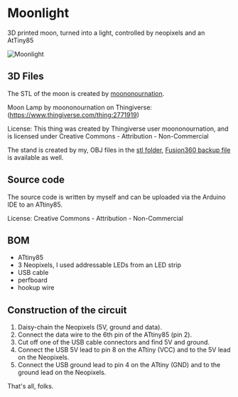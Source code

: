 # Moonlight
3D printed moon, turned into a light, controlled by neopixels and an AtTiny85

![Moonlight](./general/moon-light.gif)

## 3D Files
The STL of the moon is created by [moononournation](https://www.thingiverse.com/moononournation/designs).

Moon Lamp by moononournation on Thingiverse: (https://www.thingiverse.com/thing:2771919)

License: This thing was created by Thingiverse user moononournation, and is licensed under Creative Commons - Attribution - Non-Commercial

The stand is created by my, OBJ files in the [stl folder](./stl), [Fusion360 backup file](./general/moon%20statue.f3d) is available as well.

## Source code
The source code is written by myself and can be uploaded via the Arduino IDE to an ATtiny85.

License: Creative Commons - Attribution - Non-Commercial

## BOM
- ATtiny85
- 3 Neopixels, I used addressable LEDs from an LED strip
- USB cable
- perfboard
- hookup wire

## Construction of the circuit
1. Daisy-chain the Neopixels (5V, ground and data).
2. Connect the data wire to the 6th pin of the ATtiny85 (pin 2).
3. Cut off one of the USB cable connectors and find 5V and ground.
4. Connect the USB 5V lead to pin 8 on the ATtiny (VCC) and to the 5V lead on the Neopixels.
5. Connect the USB ground lead to pin 4 on the ATtiny (GND) and to the ground lead on the Neopixels.

That's all, folks.